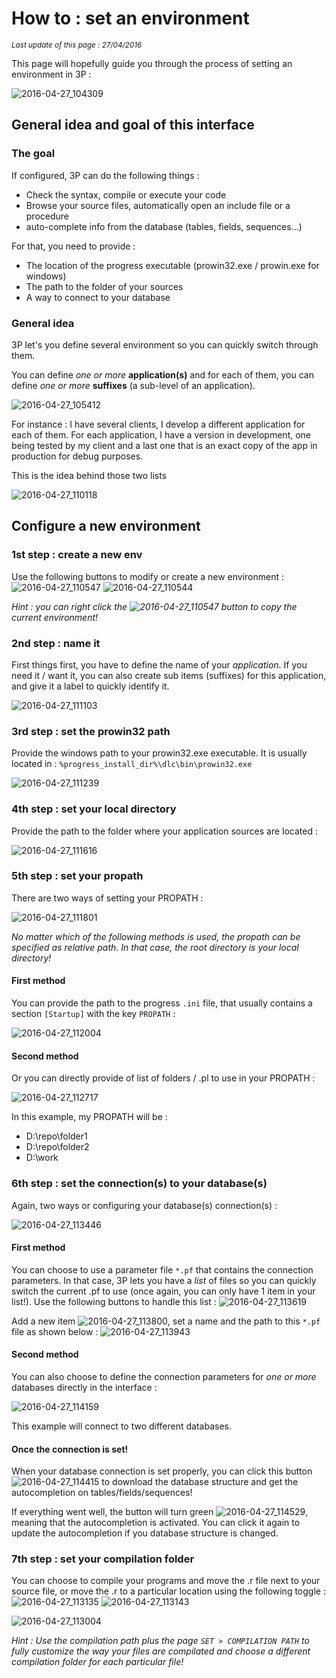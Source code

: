# How to : set an environment #

*<small>Last update of this page : 27/04/2016</small>*

This page will hopefully guide you through the process of setting an environment in 3P :

![2016-04-27_104309](content_images/home/set_environmment.png)

## General idea and goal of this interface ##

### The goal ###

If configured, 3P can do the following things :

- Check the syntax, compile or execute your code
- Browse your source files, automatically open an include file or a procedure
- auto-complete info from the database (tables, fields, sequences...)

For that, you need to provide :

- The location of the progress executable (prowin32.exe / prowin.exe for windows)
- The path to the folder of your sources
- A way to connect to your database

### General idea ###

3P let's you define several environment so you can quickly switch through them.

You can define *one or more* **application(s)** and for each of them, you can define *one or more* **suffixes** (a sub-level of an application).

![2016-04-27_105412](content_images/67c1c01a-0c67-11e6-9a5c-17fd9a2dada6.png)

For instance :
I have several clients, I develop a different application for each of them.
For each application, I have a version in development, one being tested by my client and a last one that is an exact copy of the app in production for debug purposes.

This is the idea behind those two lists

![2016-04-27_110118](content_images/76a2c854-0c67-11e6-9226-07565977a2f4.png)

## Configure a new environment ##

### 1st step : create a new env ###

Use the following buttons to modify or create a new environment : ![2016-04-27_110547](content_images/03e2fbee-0c68-11e6-85bd-933b7fa03b35.png) ![2016-04-27_110544](content_images/03dea62a-0c68-11e6-9441-fedf09950b85.png)

*Hint : you can right click the ![2016-04-27_110547](content_images/03e2fbee-0c68-11e6-85bd-933b7fa03b35.png) button to copy the current environment!*

### 2nd step : name it ###

First things first, you have to define the name of your *application*. If you need it / want it, you can also create sub items (suffixes) for this application, and give it a label to quickly identify it.

![2016-04-27_111103](content_images/bdb0fd3c-0c68-11e6-93a7-063468ca39d1.png)

### 3rd step : set the prowin32 path ###

Provide the windows path to your prowin32.exe executable. It is usually located in : `%progress_install_dir%\dlc\bin\prowin32.exe`

![2016-04-27_111239](content_images/f89ca374-0c68-11e6-9014-ff62f5f75fef.png)

### 4th step : set your local directory ###

Provide the path to the folder where your application sources are located :

![2016-04-27_111616](content_images/7904c7c6-0c69-11e6-8133-fc6ce853a459.png)

### 5th step : set your propath ###

There are two ways of setting your PROPATH :

![2016-04-27_111801](content_images/b9716f62-0c69-11e6-8977-c3b1854fae6b.png)

*No matter which of the following methods is used, the propath can be specified as relative path. In that case, the root directory is your local directory!*

#### First method ####

You can provide the path to the progress `.ini` file, that usually contains a section `[Startup]` with the key `PROPATH` :

![2016-04-27_112004](content_images/0145f7fe-0c6a-11e6-9e01-8fe15cc2d2bf.png)

#### Second method ####

Or you can directly provide of list of folders / .pl to use in your PROPATH :

![2016-04-27_112717](content_images/066fd730-0c6b-11e6-8b9d-d8592527aefd.png)

In this example, my PROPATH will be :

- D:\repo\folder1
- D:\repo\folder2
- D:\work

### 6th step : set the connection(s) to your database(s) ###

Again, two ways or configuring your database(s) connection(s) :

![2016-04-27_113446](content_images/114a4a54-0c6c-11e6-86c8-3e7eaa73047b.png)

#### First method ####

You can choose to use a parameter file `*.pf` that contains the connection parameters.
In that case, 3P lets you have a *list* of files so you can quickly switch the current .pf to use (once again, you can only have 1 item in your list!). Use the following buttons to handle this list : ![2016-04-27_113619](content_images/47624092-0c6c-11e6-8619-44262232c874.png) 

Add a new item ![2016-04-27_113800](content_images/823c5694-0c6c-11e6-813a-83f9f296ab96.png), set a name and the path to this `*.pf` file as shown below : 
![2016-04-27_113943](content_images/c19d5626-0c6c-11e6-8716-94c0866f28f9.png)

#### Second method ####

You can also choose to define the connection parameters for *one or more* databases directly in the interface :

![2016-04-27_114159](content_images/2fe8d6dc-0c6d-11e6-9302-baf211ef1efe.png)

This example will connect to two different databases.

#### Once the connection is set! ####

When your database connection is set properly, you can click this button ![2016-04-27_114415](content_images/61b7fdd2-0c6d-11e6-904f-f0bed498be02.png) to download the database structure and get the autocompletion on tables/fields/sequences!

If everything went well, the button will turn green ![2016-04-27_114529](content_images/99998860-0c6d-11e6-9e8d-c9ff02151c3a.png), meaning that the autocompletion is activated. You can click it again to update the autocompletion if you database structure is changed.


### 7th step : set your compilation folder ###

You can choose to compile your programs and move the .r file next to your source file, or move the .r to a particular location using the following toggle :
![2016-04-27_113135](content_images/a28390ee-0c6b-11e6-811e-4654f48b906d.png) ![2016-04-27_113143](content_images/a2856108-0c6b-11e6-99b8-dfba15082b98.png)

![2016-04-27_113004](content_images/690c9ef0-0c6b-11e6-9a9f-07697b2cb304.png)

*Hint : Use the compilation path plus the page `SET > COMPILATION PATH` to fully customize the way your files are compilated and choose a different compilation folder for each particular file!*


